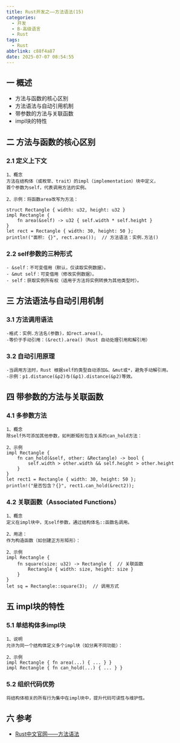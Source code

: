 ```yaml
---
title: Rust开发之——方法语法(15)
categories:
  - 开发
  - B-高级语言
  - Rust
tags:
  - Rust
abbrlink: c88f4a87
date: 2025-07-07 08:54:55
---
```

## 一 概述

* 方法与函数的核心区别
* 方法语法与自动引用机制
* 带参数的方法与关联函数
* impl块的特性

<!--more-->

## 二 方法与函数的核心区别

### 2.1 定义上下文

```
1、概念
方法在结构体（或枚举、trait）的impl（implementation）块中定义，
首个参数为self，代表调用方法的实例。

2、示例：将函数area改写为方法：

struct Rectangle { width: u32, height: u32 }
impl Rectangle {
    fn area(&self) -> u32 { self.width * self.height }
}
let rect = Rectangle { width: 30, height: 50 };
println!("面积: {}", rect.area());  // 方法语法：实例.方法()
```

### 2.2 self参数的三种形式

```
- &self：不可变借用（默认，仅读取实例数据）。
- &mut self：可变借用（修改实例数据）。
- self：获取实例所有权（适用于方法将实例转换为其他类型时）。
```

## 三 方法语法与自动引用机制

### 3.1 方法调用语法

```
-格式：实例.方法名(参数)，如rect.area()。
-等价于手动引用：(&rect).area()（Rust 自动处理引用和解引用）
```

### 3.2 自动引用原理

```
-当调用方法时，Rust 根据self的类型自动添加&、&mut或*，避免手动解引用。
-示例：p1.distance(&p2)与(&p1).distance(&p2)等效。
```

## 四 带参数的方法与关联函数

### 4.1 多参数方法

```
1、概念
除self外可添加其他参数，如判断矩形包含关系的can_hold方法：

2、示例
impl Rectangle {
    fn can_hold(&self, other: &Rectangle) -> bool {
        self.width > other.width && self.height > other.height
    }
}
let rect1 = Rectangle { width: 30, height: 50 };
println!("是否包含？{}", rect1.can_hold(&rect2));
```

### 4.2 关联函数（Associated Functions）

```
1、概念
定义在impl块中，无self参数，通过结构体名::函数名调用。

2、用途：
作为构造函数（如创建正方形矩形）：

2、示例
impl Rectangle {
    fn square(size: u32) -> Rectangle {  // 关联函数
        Rectangle { width: size, height: size }
    }
}
let sq = Rectangle::square(3);  // 调用方式
```

## 五 impl块的特性

### 5.1 单结构体多impl块

```
1、说明
允许为同一个结构体定义多个impl块（如分离不同功能）：

2、示例
impl Rectangle { fn area(...) { ... } }
impl Rectangle { fn can_hold(...) { ... } }
```

### 5.2 组织代码优势

```
将结构体相关的所有行为集中在impl块中，提升代码可读性与维护性。
```

## 六 参考

* [Rust中文官网——方法语法](https://rust.bootcss.com/ch05-03-method-syntax.html)